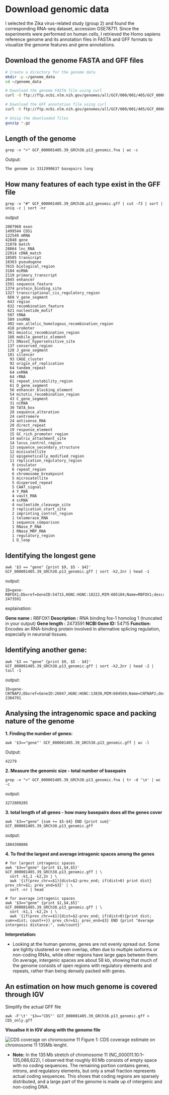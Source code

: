 # Download genomic data
I selected the Zika virus-related study (group 2) and found the corresponding RNA-seq dataset, accession GSE78711. Since the experiments were performed on human cells, I retrieved the Homo sapiens reference genome and its annotation files in FASTA and GFF formats to visualize the genome features and gene annotations.


## Download the genome FASTA and GFF files

``` bash
# Create a directory for the genome data
mkdir -p ~/genome_data
cd ~/genome_data

# Download the genome FASTA file using curl
curl -O ftp://ftp.ncbi.nlm.nih.gov/genomes/all/GCF/000/001/405/GCF_000001405.39_GRCh38.p13/GCF_000001405.39_GRCh38.p13_genomic.fna.gz

# Download the GFF annotation file using curl
curl -O ftp://ftp.ncbi.nlm.nih.gov/genomes/all/GCF/000/001/405/GCF_000001405.39_GRCh38.p13/GCF_000001405.39_GRCh38.p13_genomic.gff.gz

# Unzip the downloaded files
gunzip *.gz

```

## Length of the genome


```
grep -v ">" GCF_000001405.39_GRCh38.p13_genomic.fna | wc -c

```
Output:

```
The genome is 3312990637 basepairs long
```

## How many features of each type exist in the GFF file

```
grep -v "#" GCF_000001405.39_GRCh38.p13_genomic.gff | cut -f3 | sort | uniq -c | sort -nr
```

output

```
2007960 exon
1499544 CDSi
122549 mRNA
42848 gene
31078 match
28864 lnc_RNA
22914 cDNA_match
18505 transcript
18363 pseudogene
7615 biological_region
3184 miRNA
2119 primary_transcript
2045 enhancer
1591 sequence_feature
1374 protein_binding_site
1327 transcriptional_cis_regulatory_region
 660 V_gene_segment
 643 region
 632 recombination_feature
 621 nucleotide_motif
 597 tRNA
 589 snoRNA
 492 non_allelic_homologous_recombination_region
 418 promoter
 361 meiotic_recombination_region
 188 mobile_genetic_element
 171 DNaseI_hypersensitive_site
 137 conserved_region
 128 J_gene_segment
 101 silencer
  93 CAGE_cluster
  92 origin_of_replication
  64 tandem_repeat
  64 snRNA
  64 rRNA
  61 repeat_instability_region
  61 D_gene_segment
  56 enhancer_blocking_element
  54 mitotic_recombination_region
  43 C_gene_segment
  31 ncRNA
  30 TATA_box
  28 sequence_alteration
  24 centromere
  24 antisense_RNA
  20 direct_repeat
  19 response_element
  15 GC_rich_promoter_region
  14 matrix_attachment_site
  14 locus_control_region
  13 sequence_secondary_structure
  12 minisatellite
  12 epigenetically_modified_region
  11 replication_regulatory_region
   9 insulator
   6 repeat_region
   6 chromosome_breakpoint
   5 microsatellite
   5 dispersed_repeat
   5 CAAT_signal
   4 Y_RNA
   4 vault_RNA
   4 scRNA
   4 nucleotide_cleavage_site
   3 replication_start_site
   2 imprinting_control_region
   1 telomerase_RNA
   1 sequence_comparison
   1 RNase_P_RNA
   1 RNase_MRP_RNA
   1 regulatory_region
   1 D_loop

```

## Identifying the longest gene

```
awk '$3 == "gene" {print $9, $5 - $4}' GCF_000001405.39_GRCh38.p13_genomic.gff | sort -k2,2nr | head -1

```

output:

```
ID=gene-RBFOX1;Dbxref=GeneID:54715,HGNC:HGNC:18222,MIM:605104;Name=RBFOX1;description=RNA 2473591

```

explaination:

**Gene name :** RBFOX1 
**Description :** RNA binding fox-1 homolog 1 (truncated in your output) 
**Gene length :** 2473591 
**NCBI Gene ID:** 54715
**Function:** Encodes an RNA-binding protein involved in alternative splicing regulation, especially in neuronal tissues.



## Identifying another gene:

```
awk '$3 == "gene" {print $9, $5 - $4}' GCF_000001405.39_GRCh38.p13_genomic.gff | sort -k2,2nr | head -2 | tail -1

```

output:
```
ID=gene-CNTNAP2;Dbxref=GeneID:26047,HGNC:HGNC:13830,MIM:604569;Name=CNTNAP2;description=contactin 2304791
```



## Analysing the intragenomic space and packing nature of the genome


**1. Finding the number of genes:**

```
awk '$3=="gene"' GCF_000001405.39_GRCh38.p13_genomic.gff | wc -l
```

Output:

```
42279
```

**2. Measure the genomic size - total number of basepairs**

```
grep -v ">" GCF_000001405.39_GRCh38.p13_genomic.fna | tr -d '\n' | wc -c

```

output:

```
3272089205
```

**3. total length of all genes - how many basepairs does all the genes cover**
```
awk '$3=="gene" {sum += $5-$4} END {print sum}' GCF_000001405.39_GRCh38.p13_genomic.gff

```

output:

```
1804398806
```

**4. To find the largest and average intragenic spaces among the genes**

```
# for largest intragenic spaces
awk '$3=="gene" {print $1,$4,$5}' GCF_000001405.39_GRCh38.p13_genomic.gff | \
  sort -k1,1 -k2,2n | \
  awk '{if(prev_chr==$1){dist=$2-prev_end; if(dist>0) print dist} prev_chr=$1; prev_end=$3}' | \
  sort -nr | head

# for average intragenic spaces
awk '$3=="gene" {print $1,$4,$5}' GCF_000001405.39_GRCh38.p13_genomic.gff | \
  sort -k1,1 -k2,2n | \
  awk '{if(prev_chr==$1){dist=$2-prev_end; if(dist>0){print dist; sum+=dist; count++}} prev_chr=$1; prev_end=$3} END {print "Average intergenic distance:", sum/count}'

```

**Interpretation:** 

* Looking at the human genome, genes are not evenly spread out. Some are tightly clustered or even overlap, often due to multiple isoforms or non-coding RNAs, while other regions have large gaps between them. On average, intergenic spaces are about 58 kb, showing that much of the genome consists of open regions with regulatory elements and repeats, rather than being densely packed with genes.


## An estimation on how much genome is covered through IGV

Simplify the actual GFF file

```
awk -F'\t' '$3=="CDS"' GCF_000001405.39_GRCh38.p13_genomic.gff > CDS_only.gff
```

**Visualise it in IGV along with the genome file**

![CDS coverage on chromosome 11](images/chr11_CDS.png)
Figure 1: CDS coverage estimate on chromosome 11 135Mb lenght.
* **Note:** In the 135 Mb stretch of chromosome 11 (NC_000011.10:1–135,086,622), I observed that roughly 60 Mb consists of empty space with no coding sequences. The remaining portion contains genes, introns, and regulatory elements, but only a small fraction represents actual coding sequences. This shows that coding regions are sparsely distributed, and a large part of the genome is made up of intergenic and non-coding DNA.

